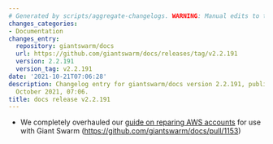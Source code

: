 ```yaml
---
# Generated by scripts/aggregate-changelogs. WARNING: Manual edits to this files will be overwritten.
changes_categories:
- Documentation
changes_entry:
  repository: giantswarm/docs
  url: https://github.com/giantswarm/docs/releases/tag/v2.2.191
  version: 2.2.191
  version_tag: v2.2.191
date: '2021-10-21T07:06:28'
description: Changelog entry for giantswarm/docs version 2.2.191, published on 21
  October 2021, 07:06.
title: docs release v2.2.191
---
```


- We completely overhauled our [guide on reparing AWS accounts](https://docs.giantswarm.io/getting-started/cloud-provider-accounts/aws/) for use with Giant Swarm (https://github.com/giantswarm/docs/pull/1153)
